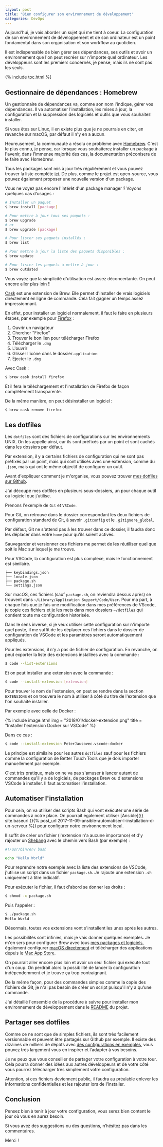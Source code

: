 ```yaml
---
layout: post
title: "Bien configurer son environnement de développement"
categories: DevOps
---
```

Aujourd'hui, je vais aborder un sujet qui me tient à coeur. La configuration de son environnement de développement et de son ordinateur est un point fondamental dans son organisation et son workflow au quotidien.

Il est indispensable de bien gérer ses dépendances, ses outils et avoir un environnement que l'on peut recréer sur n'importe quel ordinateur. Les développeurs sont les premiers concernés, je pense, mais ils ne sont pas les seuls.

{% include toc.html %}

## Gestionnaire de dépendances : Homebrew

Un gestionnaire de dépendances va, comme son nom l'indique, gérer vos dépendances. Il va automatiser l'installation, les mises à jour, la configuration et la suppression des logiciels et outils que vous souhaitez installer.

Si vous êtes sur Linux, il en existe plus que je ne pourrais en citer, en revanche sur macOS, par défaut il n'y en a aucun.

Heureusement, la communauté a résolu ce problème avec [Homebrew](https://brew.sh). C'est le plus connu, je pense, car lorsque vous souhaiterez installer un package à l'avenir, dans l'immense majorité des cas, la documentation préconisera de le faire avec Homebrew.

Tous les packages sont mis à jour très régulièrement et vous pouvez trouver la liste complète [ici](http://formulae.brew.sh). De plus, comme le projet est open-source, vous pouvez également proposer une nouvelle version d'un package.

Vous ne voyez pas encore l'intérêt d'un package manager ? Voyons quelques cas d'usages :

```bash
# Installer un paquet
$ brew install [package]

# Pour mettre à jour tous ses paquets :
$ brew upgrade
# or
$ brew upgrade [package]

# Pour lister ses paquets installés :
$ brew list

# Pour mettre à jour la liste des paquets disponibles :
$ brew update

# Pour lister les paquets à mettre à jour :
$ brew outdated
```

Vous voyez que la simplicité d'utilisation est assez déconcertante. On peut encore aller plus loin !!

[Cask](https://caskroom.github.io) est une extension de Brew. Elle permet d'installer de vrais logiciels directement en ligne de commande. Cela fait gagner un temps assez impressionnant.

En effet, pour installer un logiciel normalement, il faut le faire en plusieurs étapes, par exemple pour [Firefox](https://www.mozilla.org/en-US/firefox/new/) :

1. Ouvrir un navigateur
2. Chercher "Firefox"
3. Trouver le bon lien pour télécharger Firefox
4. Télécharger le ```.dmg```
5. L'ouvrir
6. Glisser l'icône dans le dossier ```application```
7. Éjecter le ```.dmg```

Avec Cask :

```bash
$ brew cask install firefox
```

Et il fera le téléchargement et l'installation de Firefox de façon complètement transparente.

De la même manière, on peut désinstaller un logiciel :

```bash
$ brew cask remove firefox
```

## Les dotfiles

Les ```dotfiles``` sont des fichiers de configurations sur les environnements UNIX. On les appelle ainsi, car ils sont préfixés par un point et sont cachés dans les dossiers par défaut.

Par extension, il y a certains fichiers de configuration qui ne sont pas préfixés par un point, mais qui sont utilisés avec une extension, comme du ```.json```, mais qui ont le même objectif de configurer un outil.

Avant d'expliquer comment je m'organise, vous pouvez trouver [mes dotfiles sur Github](https://github.com/guillaumebriday/dotfiles).

J'ai découpé mes dotfiles en plusieurs sous-dossiers, un pour chaque outil ou logiciel que j'utilise.

Prenons l'exemple de ```Git``` et ```VSCode```.

Pour Git, on retrouve dans le dossier correspondant les deux fichiers de configuration standard de Git, à savoir ```.gitconfig``` et le ```.gitignore_global```.

Par défaut, Git ne s'attend pas à les trouver dans ce dossier, il faudra donc les déplacer dans votre ```home``` pour qu'ils soient activés.

Sauvegarder et versionner ces fichiers me permet de les réutiliser quel que soit le Mac sur lequel je me trouve.

Pour VSCode, la configuration est plus complexe, mais le fonctionnement est similaire.

```
├── keybindings.json
├── locale.json
├── package.sh
└── settings.json
```

Sur macOS, ces fichiers (sauf ```package.sh```, on reviendra dessus après) se trouvent dans ```~/Library/Application Support/Code/User```. Pour ma part, à chaque fois que je fais une modification dans mes préférences de VScode, je copie ces fichiers et je les mets dans mon dossiers ```~/dotfiles``` qui contient toute ma configuration historisée.

Dans le sens inverse, si je veux utiliser cette configuration sur n'importe quel poste, il me suffit de les déplacer ces fichiers dans le dossier de configuration de VSCode et les paramètres seront automatiquement appliqués.

Pour les extensions, il n'y a pas de fichier de configuration. En revanche, on peut exporter la liste des extensions installées avec la commande :

```bash
$ code --list-extensions
```

Et on peut installer une extension avec la commande :

```bash
$ code --install-extension [extension]
```

Pour trouver le nom de l'extension, on peut se rendre dans la section ```EXTENSIONS``` et on trouvera le nom à utiliser à côté du titre de l'extension que l'on souhaite installer.

Par exemple avec celle de Docker :

{% include image.html
            img = "2018/01/docker-extension.png"
            title = "Installer l'extension Docker sur VSCode" %}

Dans ce cas :
```bash
$ code --install-extension PeterJausovec.vscode-docker
```

Le principe est similaire pour les autres ```dotfiles``` sauf pour les fichiers comme la configuration de Better Touch Tools que je dois importer manuellement par exemple.

C'est très pratique, mais on ne va pas s'amuser à lancer autant de commandes qu'il y a de logiciels, de packages Brew ou d'extensions VSCode à installer. Il faut automatiser l'installation.

## Automatiser l'installation

Pour cela, on va utiliser des scripts Bash qui vont exécuter une série de commandes à notre place. On pourrait également utiliser [Ansible]({{ site.baseurl }}{% post_url 2017-11-09-ansible-automatiser-l-installation-d-un-serveur %}) pour configurer notre environnement local.

Il suffit de créer un fichier (l'extension n'a aucune importance) et d'y rajouter un [Shebang](https://en.wikipedia.org/wiki/Shebang_%28Unix%29) avec le chemin vers Bash (par exemple) :

```bash
#!/usr/bin/env bash

echo "Hello World"
```

Pour reprendre notre exemple avec la liste des extensions de VSCode, j'utilise un script dans un fichier ```package.sh```. Je rajoute une extension ```.sh``` uniquement à titre indicatif.

Pour exécuter le fichier, il faut d'abord se donner les droits :

```bash
$ chmod -x package.sh
```

Puis l'appeler :

```bash
$ ./package.sh
Hello World
```

Désormais, toutes vos extensions vont s'installent les unes après les autres.

Les possibilités sont infinies, mais je vais donner quelques exemples. Je m'en sers pour configurer Brew avec tous [mes packages et logiciels](https://github.com/guillaumebriday/dotfiles/blob/master/brew/brew.sh), également configurer [macOS directement](https://github.com/guillaumebriday/dotfiles/blob/master/macOS/.macos) et télécharger des applications depuis le [Mac App Store](https://github.com/guillaumebriday/dotfiles/blob/master/macOS/mas.sh).

On pourrait aller encore plus loin et avoir un seul fichier qui exécute tout d'un coup. On perdrait alors la possibilité de lancer la configuration indépendemment et je trouve ça trop contraignant.

De la même façon, pour des commandes simples comme la copie des fichiers de Git, je n'ai pas besoin de créer un script puisqu'il n'y a qu'une commande.

J'ai détaillé l'ensemble de la procédure à suivre pour installer mon environnement de développement dans le [README](https://github.com/guillaumebriday/dotfiles/blob/master/README.md) du projet.

## Partager ses dotfiles

Comme ce ne sont que de simples fichiers, ils sont très facilement versionnable et peuvent être partagés sur Github par exemple. Il existe des dizaines de milliers de dépôts avec [des configurations en exemples](https://github.com/search?o=desc&q=dotfiles&s=stars&type=Repositories&utf8=✓), vous pouvez très largement vous en inspirer et l'adapter à vos besoins.

Je ne peux que vous conseiller de partager votre configuration à votre tour. Cela pourra donner des idées aux autres développeurs et de votre côté vous pourrez télécharger très simplement votre configuration.

Attention, si ces fichiers deviennent public, il faudra au préalable enlever les informations confidentielles et les rajouter lors de l'installer.

## Conclusion

Pensez bien à tenir à jour votre configuration, vous serez bien content le jour où vous en aurez besoin.

Si vous avez des suggestions ou des questions, n’hésitez pas dans les commentaires.

Merci !
